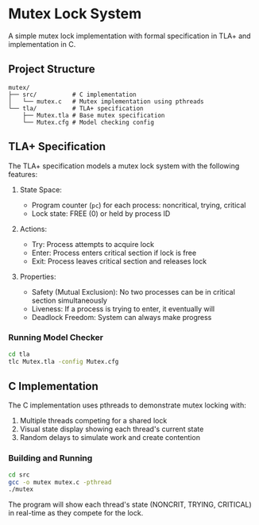 # Mutex Lock System

A simple mutex lock implementation with formal specification in TLA+ and implementation in C.

## Project Structure

```
mutex/
├── src/          # C implementation
│   └── mutex.c   # Mutex implementation using pthreads
└── tla/          # TLA+ specification
    ├── Mutex.tla # Base mutex specification
    └── Mutex.cfg # Model checking config
```

## TLA+ Specification

The TLA+ specification models a mutex lock system with the following features:

1. State Space:
   - Program counter (`pc`) for each process: noncritical, trying, critical
   - Lock state: FREE (0) or held by process ID

2. Actions:
   - Try: Process attempts to acquire lock
   - Enter: Process enters critical section if lock is free
   - Exit: Process leaves critical section and releases lock

3. Properties:
   - Safety (Mutual Exclusion): No two processes can be in critical section simultaneously
   - Liveness: If a process is trying to enter, it eventually will
   - Deadlock Freedom: System can always make progress

### Running Model Checker

```bash
cd tla
tlc Mutex.tla -config Mutex.cfg
```

## C Implementation

The C implementation uses pthreads to demonstrate mutex locking with:

1. Multiple threads competing for a shared lock
2. Visual state display showing each thread's current state
3. Random delays to simulate work and create contention

### Building and Running

```bash
cd src
gcc -o mutex mutex.c -pthread
./mutex
```

The program will show each thread's state (NONCRIT, TRYING, CRITICAL) in real-time as they compete for the lock.
